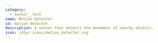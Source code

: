 ```yaml
---
category: 
  - sensor__tech
name: Motion Detector
id: motion_detector
description: A sensor that detects the movement of nearby objects.
icon: /dtpr-icons/motion_detector.svg
---
```

